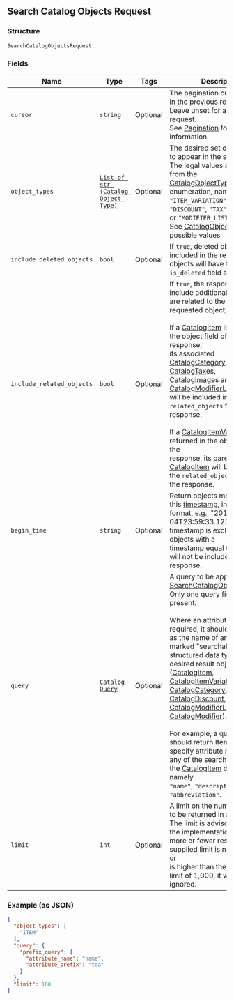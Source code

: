 ## Search Catalog Objects Request

### Structure

`SearchCatalogObjectsRequest`

### Fields

| Name | Type | Tags | Description |
|  --- | --- | --- | --- |
| `cursor` | `string` | Optional | The pagination cursor returned in the previous response. Leave unset for an initial request.<br>See [Pagination](https://developer.squareup.com/docs/basics/api101/pagination) for more information. |
| `object_types` | [`List of str (Catalog Object Type)`](/doc/models/catalog-object-type.md) | Optional | The desired set of object types to appear in the search results. The legal values are taken from the<br>[CatalogObjectType](#type-catalogobjecttype) enumeration, namely `"ITEM"`, `"ITEM_VARIATION"`, `"CATEGORY"`,<br>`"DISCOUNT"`, `"TAX"`, `"MODIFIER"`, or `"MODIFIER_LIST"`.<br>See [CatalogObjectType](#type-catalogobjecttype) for possible values |
| `include_deleted_objects` | `bool` | Optional | If `true`, deleted objects will be included in the results. Deleted objects will have their<br>`is_deleted` field set to `true`. |
| `include_related_objects` | `bool` | Optional | If `true`, the response will include additional objects that are related to the<br>requested object, as follows:<br><br>If a [CatalogItem](#type-catalogitem) is returned in the object field of the response,<br>its associated [CatalogCategory](#type-catalogcategory), [CatalogTax](#type-catalogtax)es,<br>[CatalogImage](#type-catalogimage)s and [CatalogModifierList](#type-catalogmodifierlist)s<br>will be included in the `related_objects` field of the response.<br><br>If a [CatalogItemVariation](#type-catalogitemvariation) is returned in the object field of the<br>response, its parent [CatalogItem](#type-catalogitem) will be included in the `related_objects` field of<br>the response. |
| `begin_time` | `string` | Optional | Return objects modified after this [timestamp](#workingwithdates), in RFC 3339<br>format, e.g., "2016-09-04T23:59:33.123Z". The timestamp is exclusive - objects with a<br>timestamp equal to `begin_time` will not be included in the response. |
| `query` | [`Catalog Query`](/doc/models/catalog-query.md) | Optional | A query to be applied to a [SearchCatalogObjectsRequest](#type-searchcatalogobjectsrequest).<br>Only one query field may be present.<br><br>Where an attribute name is required, it should be specified as the name of any field<br>marked "searchable" from the structured data types for the desired result object type(s)<br>([CatalogItem](#type-catalogitem), [CatalogItemVariation](#type-catalogitemvariation),<br>[CatalogCategory](#type-catalogcategory), [CatalogTax](#type-catalogtax),<br>[CatalogDiscount](#type-catalogdiscount), [CatalogModifierList](#type-catalogmodifierlist),<br>[CatalogModifier](#type-catalogmodifier)).<br><br>For example, a query that should return Items may specify attribute names from<br>any of the searchable fields of the [CatalogItem](#type-catalogitem) data type, namely<br>`"name"`, `"description"`, and `"abbreviation"`. |
| `limit` | `int` | Optional | A limit on the number of results to be returned in a single page. The limit is advisory -<br>the implementation may return more or fewer results. If the supplied limit is negative, zero, or<br>is higher than the maximum limit of 1,000, it will be ignored. |

### Example (as JSON)

```json
{
  "object_types": [
    "ITEM"
  ],
  "query": {
    "prefix_query": {
      "attribute_name": "name",
      "attribute_prefix": "tea"
    }
  },
  "limit": 100
}
```

